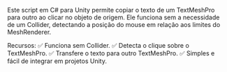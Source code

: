 Este script em C# para Unity permite copiar o texto de um TextMeshPro para outro ao clicar no objeto de origem. Ele funciona sem a necessidade de um Collider, detectando a posição do mouse em relação aos limites do MeshRenderer.

Recursos:
✅ Funciona sem Collider.
✅ Detecta o clique sobre o TextMeshPro.
✅ Transfere o texto para outro TextMeshPro.
✅ Simples e fácil de integrar em projetos Unity.

